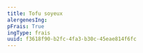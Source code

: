 ```yaml
---
title: Tofu soyeux
alergenesIng:
pFrais: True
ingType: frais
uuid: f3618f90-b2fc-4fa3-b30c-45eae814f6fc
---
```


